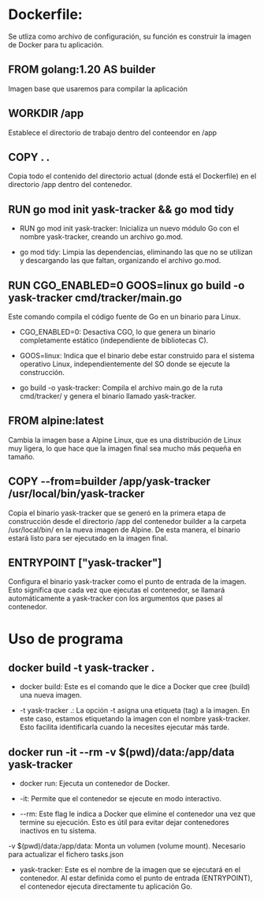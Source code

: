 # Dockerfile:

Se utliza como archivo de configuración, su función es construir la imagen de Docker para tu aplicación.

## FROM golang:1.20 AS builder

Imagen base que usaremos para compilar la aplicación

## WORKDIR /app

Establece el directorio de trabajo dentro del conteendor en /app

## COPY . .

Copia todo el contenido del directorio actual (donde está el Dockerfile) en el directorio /app dentro del contenedor.

## RUN go mod init yask-tracker && go mod tidy

- RUN go mod init yask-tracker: Inicializa un nuevo módulo Go con el nombre yask-tracker, creando un archivo go.mod.

- go mod tidy: Limpia las dependencias, eliminando las que no se utilizan y descargando las que faltan, organizando el archivo go.mod.

## RUN CGO_ENABLED=0 GOOS=linux go build -o yask-tracker cmd/tracker/main.go

Este comando compila el código fuente de Go en un binario para Linux.

- CGO_ENABLED=0: Desactiva CGO, lo que genera un binario completamente estático (independiente de bibliotecas C).

- GOOS=linux: Indica que el binario debe estar construido para el sistema operativo Linux, independientemente del SO donde se ejecute la construcción.

- go build -o yask-tracker: Compila el archivo main.go de la ruta cmd/tracker/ y genera el binario llamado yask-tracker.

## FROM alpine:latest

Cambia la imagen base a Alpine Linux, que es una distribución de Linux muy ligera, lo que hace que la imagen final sea mucho más pequeña en tamaño.

## COPY --from=builder /app/yask-tracker /usr/local/bin/yask-tracker

Copia el binario yask-tracker que se generó en la primera etapa de construcción desde el directorio /app del contenedor builder a la carpeta /usr/local/bin/ en la nueva imagen de Alpine. De esta manera, el binario estará listo para ser ejecutado en la imagen final.

## ENTRYPOINT ["yask-tracker"]

Configura el binario yask-tracker como el punto de entrada de la imagen. Esto significa que cada vez que ejecutas el contenedor, se llamará automáticamente a yask-tracker con los argumentos que pases al contenedor.

# Uso de programa

## docker build -t yask-tracker .

- docker build: Este es el comando que le dice a Docker que cree (build) una nueva imagen.

- -t yask-tracker .: La opción -t asigna una etiqueta (tag) a la imagen. En este caso, estamos etiquetando la imagen con el nombre yask-tracker. Esto facilita identificarla cuando la necesites ejecutar más tarde.

## docker run -it --rm -v $(pwd)/data:/app/data yask-tracker

- docker run: Ejecuta un contenedor de Docker.

- -it: Permite que el contenedor se ejecute en modo interactivo.

- --rm: Este flag le indica a Docker que elimine el contenedor una vez que termine su ejecución. Esto es útil para evitar dejar contenedores inactivos en tu sistema.

-v $(pwd)/data:/app/data: Monta un volumen (volume mount). Necesario para actualizar el fichero tasks.json

- yask-tracker: Este es el nombre de la imagen que se ejecutará en el contenedor. Al estar definida como el punto de entrada (ENTRYPOINT), el contenedor ejecuta directamente tu aplicación Go.
